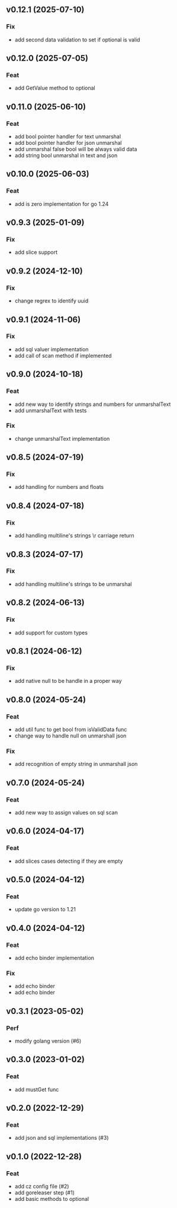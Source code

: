 ## v0.12.1 (2025-07-10)

### Fix

- add second data validation to set if optional is valid

## v0.12.0 (2025-07-05)

### Feat

- add GetValue method to optional

## v0.11.0 (2025-06-10)

### Feat

- add bool pointer handler for text unmarshal
- add bool pointer handler for json unmarshal
- add unmarshal false bool will be always valid data
- add string bool unmarshal in text and json

## v0.10.0 (2025-06-03)

### Feat

- add is zero implementation for go 1.24

## v0.9.3 (2025-01-09)

### Fix

- add slice support

## v0.9.2 (2024-12-10)

### Fix

- change regrex to identify uuid

## v0.9.1 (2024-11-06)

### Fix

- add sql valuer implementation
- add call of scan method if implemented

## v0.9.0 (2024-10-18)

### Feat

- add new way to identify strings and numbers for unmarshalText
- add unmarshalText with tests

### Fix

- change unmarshalText implementation

## v0.8.5 (2024-07-19)

### Fix

- add handling for numbers and floats

## v0.8.4 (2024-07-18)

### Fix

- add handling multiline's strings \r carriage return

## v0.8.3 (2024-07-17)

### Fix

- add handling multiline's strings to be unmarshal

## v0.8.2 (2024-06-13)

### Fix

- add support for custom types

## v0.8.1 (2024-06-12)

### Fix

- add native null to be handle in a proper way

## v0.8.0 (2024-05-24)

### Feat

- add util func to get bool from isValidData func
- change way to handle null on unmarshall json

### Fix

- add recognition of empty string in unmarshall json

## v0.7.0 (2024-05-24)

### Feat

- add new way to assign values on sql scan

## v0.6.0 (2024-04-17)

### Feat

- add slices cases detecting if they are empty

## v0.5.0 (2024-04-12)

### Feat

- update go version to 1.21

## v0.4.0 (2024-04-12)

### Feat

- add echo binder implementation

### Fix

- add echo binder
- add echo binder

## v0.3.1 (2023-05-02)

### Perf

- modify golang version (#6)

## v0.3.0 (2023-01-02)

### Feat

- add mustGet func

## v0.2.0 (2022-12-29)

### Feat

- add json and sql implementations (#3)

## v0.1.0 (2022-12-28)

### Feat

- add cz config file (#2)
- add goreleaser step (#1)
- add basic methods to optional
